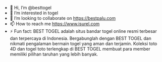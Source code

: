 - 👋 Hi, I’m @besttogel
- 👀 I’m interested in togel
- 💞️ I’m looking to collaborate on https://bestpalu.com
- 📫 How to reach me https://www.isurel.com
- ⚡ Fun fact: BEST TOGEL adalah situs bandar togel online resmi terbesar dan terpercaya di Indonesia. Bergabunglah dengan BEST TOGEL dan nikmati pengalaman bermain togel yang aman dan terjamin. Koleksi toto 4D dan togel toto terlengkap di BEST TOGEL membuat para member memiliki pilihan taruhan yang lebih banyak.

<!---
besttogel/besttogel is a ✨ special ✨ repository because its `README.md` (this file) appears on your GitHub profile.
You can click the Preview link to take a look at your changes.
--->
